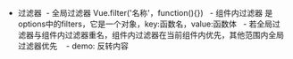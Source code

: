* 过滤器
    -  全局过滤器 Vue.filter('名称'，function(){})
    -  组件内过滤器 是options中的filters，它是一个对象，key:函数名，value:函数体
    -  若全局过滤器与组件内过滤器重名，组件内过滤器在当前组件内优先，其他范围内全局过滤器优先
    -  demo: 反转内容
